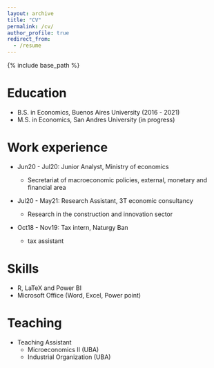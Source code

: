 ```yaml
---
layout: archive
title: "CV"
permalink: /cv/
author_profile: true
redirect_from:
  - /resume
---
```


{% include base_path %}

Education
======
* B.S. in Economics, Buenos Aires University (2016 - 2021)
* M.S. in Economics, San Andres University (in progress)

Work experience
======
* Jun20 - Jul20: Junior Analyst, Ministry of economics
  * Secretariat of macroeconomic policies, external, monetary and financial area

* Jul20 - May21: Research Assistant, 3T economic consultancy 
  * Research in the construction and innovation sector

* Oct18 - Nov19: Tax intern, Naturgy Ban
  * tax assistant 
 
  
Skills
======
* R, LaTeX and Power BI
* Microsoft Office (Word, Excel, Power point)

  

Teaching
======
* Teaching Assistant
  * Microeconomics II (UBA)
  * Industrial Organization (UBA) 
  
